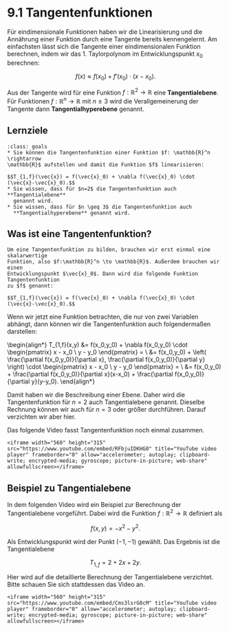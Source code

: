 # 9.1 Tangentenfunktionen

Für eindimensionale Funktionen haben wir die Linearisierung und die Annährung
einer Funktion durch eine Tangente bereits kennengelernt. Am einfachsten lässt
sich die Tangente einer eindimensionalen Funktion berechnen, indem wir das 1.
Taylorpolynom im Entwicklungspunkt $x_0$ berechnen:

$$f(x) \approx f(x_0) + f'(x_0)\cdot (x-x_0).$$

Aus der Tangente wird für eine Funktion $f: \mathbb{R}^2 \rightarrow \mathbb{R}$
eine **Tangentialebene**. Für Funktionen $f: \mathbb{R}^n \rightarrow
\mathbb{R}$ mit $n \geq 3$ wird die Verallgemeinerung der Tangente dann
**Tangentialhyperebene** genannt.

## Lernziele

```{admonition} Lernziele
:class: goals
* Sie können die Tangentenfunktion einer Funktion $f: \mathbb{R}^n \rightarrow
\mathbb{R}$ aufstellen und damit die Funktion $f$ linearisieren:

$$T_{1,f}(\vec{x}) = f(\vec{x}_0) + \nabla f(\vec{x}_0) \cdot (\vec{x}-\vec{x}_0).$$
* Sie wissen, dass für $n=2$ die Tangentenfunktion auch **Tangentialebene**
  genannt wird. 
* Sie wissen, dass für $n \geq 3$ die Tangentenfunktion auch
  **Tangentialhyperebene** genannt wird.
```


## Was ist eine Tangentenfunktion?

```{admonition} Was ist ... eine Tangentenfunktion?
Um eine Tangentenfunktion zu bilden, brauchen wir erst einmal eine skalarwertige
Funktion, also $f:\mathbb{R}^n \to \mathbb{R}$. Außerdem brauchen wir einen
Entwicklungspunkt $\vec{x}_0$. Dann wird die folgende Funktion Tangentenfunktion
zu $f$ genannt:

$$T_{1,f}(\vec{x}) = f(\vec{x}_0) + \nabla f(\vec{x}_0) \cdot
(\vec{x}-\vec{x}_0).$$
```

Wenn wir jetzt eine Funktion betrachten, die nur von zwei Variablen abhängt,
dann können wir die Tangentenfunktion auch folgendermaßen darstellen:

\begin{align*}
T_{1,f}(x,y) 
&= f(x_0,y_0) + \nabla f(x_0,y_0) \cdot
    \begin{pmatrix} x - x_0 \\ y - y_0 \end{pmatrix} = \\
&= f(x_0,y_0) + \left( \frac{\partial f(x_0,y_0)}{\partial x}, 
    \frac{\partial f(x_0,y_0)}{\partial y} \right) \cdot \begin{pmatrix} x - x_0 \\ y - y_0 \end{pmatrix} = \\
&= f(x_0,y_0) + \frac{\partial f(x_0,y_0)}{\partial x}(x-x_0) + 
    \frac{\partial f(x_0,y_0)}{\partial y}(y-y_0).
\end{align*}

Damit haben wir die Beschreibung einer Ebene. Daher wird die Tangentenfunktion
für $n=2$ auch Tangentialebene genannt. Dieselbe Rechnung können wir auch für
$n=3$ oder größer durchführen. Darauf verzichten wir aber hier.

Das folgende Video fasst Tangentenfunktion noch einmal zusammen.

```{dropdown} Video zu "Tangentenfunktion" von Mathematische Methoden
<iframe width="560" height="315" src="https://www.youtube.com/embed/RFbjuIDKHG0" title="YouTube video player" frameborder="0" allow="accelerometer; autoplay; clipboard-write; encrypted-media; gyroscope; picture-in-picture; web-share" allowfullscreen></iframe>
```

## Beispiel zu Tangentialebene

In dem folgenden Video wird ein Beispiel zur Berechnung der Tangentialebene
vorgeführt. Dabei wird die Funktion $f:\mathbb{R}^2\to\mathbb{R}$ definiert als

$$f(x,y) = -x^2 - y^2.$$

Als Entwicklungspunkt wird der Punkt $(-1,-1)$ gewählt. Das Ergebnis ist die
Tangentialebene

$$T_{1,f} = 2 + 2x + 2y.$$ 

Hier wird auf die detaillierte Berechnung der Tangentialebene verzichtet. Bitte
schauen Sie sich stattdessen das Video an.

```{dropdown} Video zu "Beispiel Tangentenfunktion" von Mathematische Methoden
<iframe width="560" height="315" src="https://www.youtube.com/embed/Cms3lsrG0cM" title="YouTube video player" frameborder="0" allow="accelerometer; autoplay; clipboard-write; encrypted-media; gyroscope; picture-in-picture; web-share" allowfullscreen></iframe>
```

